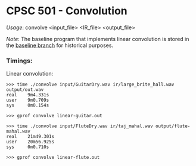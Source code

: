 # CPSC 501 - Convolution
*Usage*: convolve <input_file> <IR_file> <output_file>

*Note*: The baseline program that implements linear convolution is stored in the [baseline branch](https://github.com/alexs2112/CPSC501-Convolution/tree/baseline) for historical purposes.

### Timings:
Linear convolution:
```
>>> time ./convolve input/GuitarDry.wav ir/large_brite_hall.wav output/out.wav
real    9m4.331s
user    9m0.709s
sys     0m0.154s

>>> gprof convolve linear-guitar.out
```
```
>>> time ./convolve input/FluteDry.wav ir/taj_mahal.wav output/flute-mahal.wav
real    21m49.301s
user    20m56.925s
sys     0m0.710s

>>> gprof convolve linear-flute.out
```